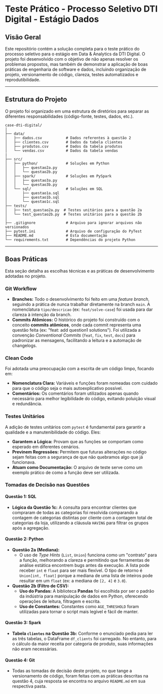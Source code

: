 # Teste Prático - Processo Seletivo DTI Digital - Estágio Dados

## Visão Geral

Este repositório contém a solução completa para o teste prático do processo seletivo para o estágio em Data & Analytics da DTI Digital. O projeto foi desenvolvido com o objetivo de não apenas resolver os problemas propostos, mas também de demonstrar a aplicação de boas práticas de engenharia de software e dados, incluindo organização de projeto, versionamento de código, clareza, testes automatizados e reprodutibilidade.

---

##  Estrutura do Projeto

O projeto foi organizado em uma estrutura de diretórios para separar as diferentes responsabilidades (código-fonte, testes, dados, etc.).

```
case-dti-digital/
│   
├── data/
│   ├── dados.csv           # Dados referentes à questão 2
│   ├── clientes.csv        # Dados da tabela clientes
│   ├── produtos.csv        # Dados da tabela produtos
│   └── vendas.csv          # Dados da tabela vendas
|
├── src/
│   ├── python/             # Soluções em Python
│   │   ├── questao2a.py
│   │   └── questao2b.py
│   ├── spark/              # Soluções em PySpark
│   │   ├── questao3a.py
│   │   └── questao3b.py
│   └── sql/                # Soluções em SQL
│       ├── questao1a.sql
│       ├── questao1b.sql
│       └── questao1c.sql
├── tests/
│   ├── test_questao2a.py  # Testes unitários para a questão 2a
│   └── test_questao2b.py  # Testes unitários para a questão 2b
│
├── .gitignore              # Arquivo para ignorar arquivos não versionados
├── pytest.ini              # Arquivo de configuração do PyTest
├── README.md               # Esta documentação
└── requirements.txt        # Dependências do projeto Python
```

---

## Boas Práticas 

Esta seção detalha as escolhas técnicas e as práticas de desenvolvimento adotadas no projeto.

### Git Workflow
* **Branches:** Todo o desenvolvimento foi feito em uma *feature branch*, seguindo a prática de nunca trabalhar diretamente na branch `main`. A nomenclatura `tipo/descricao` (ex: `feat/solve-case`) foi usada para dar clareza à intenção da branch.
* **Commits Atômicos:** O histórico do projeto foi construído com o conceito **commits atômicos**, onde cada commit representa uma questão feita (ex: "feat: add question1 solutions"). Foi utilizada a convenção *Conventional Commits* (`feat`, `fix`, `test`, `docs`) para padronizar as mensagens, facilitando a leitura e a automação de changelogs.

### Clean Code
Foi adotada uma preocupação com a escrita de um código limpo, focando em:
* **Nomenclatura Clara:** Variáveis e funções foram nomeadas com cuidado para que o código seja o mais autoexplicativo possível.
* **Comentários:** Os comentários foram utilizados apenas quando necessário para melhor legibilidade do código, evitando poluição visual e redundância.

### Testes Unitários
A adição de testes unitários com `pytest` é fundamental para garantir a qualidade e a manutenibilidade do código. Eles:
* **Garantem a Lógica:** Provam que as funções se comportam como esperado em diferentes cenários.
* **Previnem Regressões:** Permitem que futuras alterações no código sejam feitas com a segurança de que não quebramos algo que já funcionava.
* **Atuam como Documentação:** O arquivo de teste serve como um exemplo prático de como a função deve ser utilizada.

### Tomadas de Decisão nas Questões

#### Questão 1: SQL
* **Lógica da Questão 1c:** A consulta para encontrar clientes que compraram de todas as categorias foi resolvida comparando a contagem de categorias distintas por cliente com a contagem total de categorias da loja, utilizando a cláusula `HAVING` para filtrar os grupos após a agregação.

#### Questão 2: Python
* **Questão 2a (Mediana):**
    * O uso de *Type Hints* (`List`, `Union`) funciona como um "contrato" para a função, melhorando a clareza e permitindo que ferramentas de análise estática encontrem bugs antes da execução. A lista pode receber `int` e `float` para ser mais flexível. O tipo de retorno é `Union[int, float]` porque a mediana de uma lista de inteiros pode resultar em um `float` (ex: a mediana de `[2, 4]` é `3.0`).
* **Questão 2b (Filtro de CSV):**
    * **Uso do Pandas:** A biblioteca **Pandas** foi escolhida por ser o padrão da indústria para manipulação de dados em Python, oferecendo operações de leitura, filtragem e escrita.
    * **Uso de Constantes:** Constantes como `AGE_THRESHOLD` foram utilizadas para tornar o script mais legível e fácil de manter.

#### Questão 3: Spark
* **Tabela `clientes` na Questão 3b:** Conforme o enunciado pedia para ler as três tabelas, o DataFrame `df_clients` foi carregado. No entanto, para o cálculo da maior receita por categoria de produto, suas informações não eram necessárias.

#### Questão 4: Git
* Todas as tomadas de decisão deste projeto, no que tange a versionamento de código, foram feitas com as práticas descritas na questão 4, cuja resposta se encontra no arquivo `README.md` em sua respectiva pasta. 

